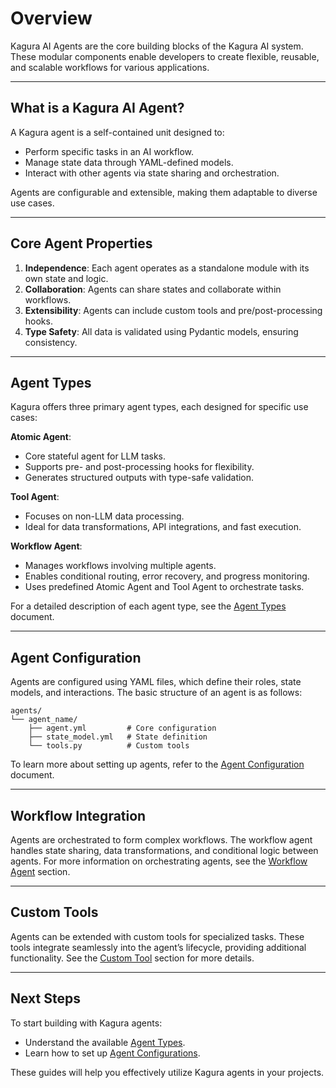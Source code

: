 # Overview

Kagura AI Agents are the core building blocks of the Kagura AI system. These modular components enable developers to create flexible, reusable, and scalable workflows for various applications.

---

## What is a Kagura AI Agent?

A Kagura agent is a self-contained unit designed to:

- Perform specific tasks in an AI workflow.
- Manage state data through YAML-defined models.
- Interact with other agents via state sharing and orchestration.

Agents are configurable and extensible, making them adaptable to diverse use cases.

---

## Core Agent Properties

1. **Independence**: Each agent operates as a standalone module with its own state and logic.
2. **Collaboration**: Agents can share states and collaborate within workflows.
3. **Extensibility**: Agents can include custom tools and pre/post-processing hooks.
4. **Type Safety**: All data is validated using Pydantic models, ensuring consistency.

---

## Agent Types

Kagura offers three primary agent types, each designed for specific use cases:

**Atomic Agent**:

 - Core stateful agent for LLM tasks.
 - Supports pre- and post-processing hooks for flexibility.
 - Generates structured outputs with type-safe validation.

**Tool Agent**:

 - Focuses on non-LLM data processing.
 - Ideal for data transformations, API integrations, and fast execution.

**Workflow Agent**:

  - Manages workflows involving multiple agents.
  - Enables conditional routing, error recovery, and progress monitoring.
  - Uses predefined Atomic Agent and Tool Agent to orchestrate tasks.


For a detailed description of each agent type, see the [Agent Types](types.md) document.

---

## Agent Configuration

Agents are configured using YAML files, which define their roles, state models, and interactions. The basic structure of an agent is as follows:

```
agents/
└── agent_name/
    ├── agent.yml         # Core configuration
    ├── state_model.yml   # State definition
    └── tools.py          # Custom tools
```

To learn more about setting up agents, refer to the [Agent Configuration](configuration.md) document.

---

## Workflow Integration

Agents are orchestrated to form complex workflows. The workflow agent handles state sharing, data transformations, and conditional logic between agents. For more information on orchestrating agents, see the [Workflow Agent](types.md#workflow-agent) section.

---

## Custom Tools

Agents can be extended with custom tools for specialized tasks. These tools integrate seamlessly into the agent’s lifecycle, providing additional functionality. See the [Custom Tool](configuration.md#custom-tools) section for more details.

---

## Next Steps

To start building with Kagura agents:

- Understand the available [Agent Types](types.md).
- Learn how to set up [Agent Configurations](configuration.md).

These guides will help you effectively utilize Kagura agents in your projects.
